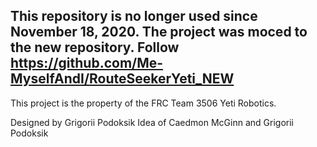 This repository is no longer used since November 18, 2020. The project was moced to the new repository. Follow https://github.com/Me-MyselfAndI/RouteSeekerYeti_NEW
------


This project is the property of the FRC Team 3506 Yeti Robotics.

Designed by Grigorii Podoksik
Idea of Caedmon McGinn and Grigorii Podoksik








